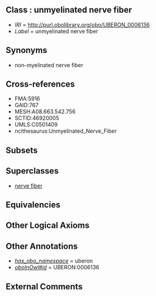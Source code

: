 
## Class : unmyelinated nerve fiber

 * *IRI* = http://purl.obolibrary.org/obo/UBERON_0006136
 * *Label* = unmyelinated nerve fiber

## Synonyms

 * non-myelinated nerve fiber

## Cross-references

 * FMA:5916
 * GAID:767
 * MESH:A08.663.542.756
 * SCTID:46920005
 * UMLS:C0501409
 * ncithesaurus:Unmyelinated_Nerve_Fiber

## Subsets


## Superclasses

 * [nerve fiber](../../UBERON/34/UBERON_0006134.md)

## Equivalencies


## Other Logical Axioms


## Other Annotations

 * *[has_obo_namespace](../../ce/oboInOwl#hasOBONamespace.md)* = uberon
 * *[oboInOwl#id](../../id/oboInOwl#id.md)* = UBERON:0006136

## External Comments

